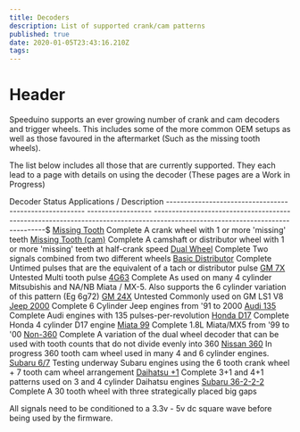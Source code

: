 ```yaml
---
title: Decoders
description: List of supported crank/cam patterns
published: true
date: 2020-01-05T23:43:16.210Z
tags: 
---
```


# Header
Speeduino supports an ever growing number of crank and cam decoders and
trigger wheels. This includes some of the more common OEM setups as well
as those favoured in the aftermarket (Such as the missing tooth wheels).

The list below includes all those that are currently supported. They
each lead to a page with details on using the decoder (These pages are a
Work in Progress)

  Decoder                                                 Status             Applications / Description
  ------------------------------------------------------- ------------------ ------------------------------------------------------------------------------------------------------------------------------$
  [Missing Tooth](Missing_Tooth "wikilink")               Complete           A crank wheel with 1 or more 'missing' teeth
  [Missing Tooth (cam)](Missing_Tooth_(cam) "wikilink")   Complete           A camshaft or distributor wheel with 1 or more 'missing' teeth at half-crank speed
  [Dual Wheel](Dual_Wheel "wikilink")                     Complete           Two signals combined from two different wheels
  [Basic Distributor](Basic_Distributor "wikilink")       Complete           Untimed pulses that are the equivalent of a tach or distributor pulse
  [GM 7X](GM_7X "wikilink")                               Untested           Multi tooth pulse
  [4G63](4G63 "wikilink")                                 Complete           As used on many 4 cylinder Mitsubishis and NA/NB Miata / MX-5. Also supports the 6 cylinder variation of this pattern (Eg 6g72)
  [GM 24X](GM_24X "wikilink")                             Untested           Commonly used on GM LS1 V8
  [Jeep 2000](Jeep_2000 "wikilink")                       Complete           6 Cylinder Jeep engines from '91 to 2000
  [Audi 135](Audi_135 "wikilink")                         Complete           Audi engines with 135 pulses-per-revolution
  [Honda D17](Honda_D17 "wikilink")                       Complete           Honda 4 cylinder D17 engine
  [Miata 99](Miata_99 "wikilink")                         Complete           1.8L Miata/MX5 from '99 to '00
  [Non-360](Non-360 "wikilink")                           Complete           A variation of the dual wheel decoder that can be used with tooth counts that do not divide evenly into 360
  [Nissan 360](Nissan_360 "wikilink")                     In progress        360 tooth cam wheel used in many 4 and 6 cylinder engines.
  [Subaru 6/7](Subaru_6/7 "wikilink")                     Testing underway   Subaru engines using the 6 tooth crank wheel + 7 tooth cam wheel arrangement
  [Daihatsu +1](Daihatsu_+1 "wikilink")                   Complete           3+1 and 4+1 patterns used on 3 and 4 cylinder Daihatsu engines
  [Subaru 36-2-2-2](Subaru_36-2-2-2 "wikilink")           Complete           A 30 tooth wheel with three strategically placed big gaps

All signals need to be conditioned to a 3.3v - 5v dc square wave before
being used by the firmware.